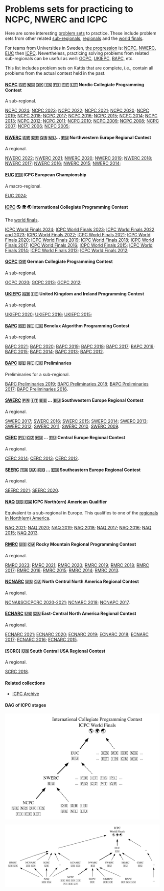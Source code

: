 Problems sets for practicing to NCPC, NWERC and ICPC
====================================================

Here are some interesting [problem sets] to practice.
These include problem sets from other related
[sub-regionals], [regionals] and the [world finals].

For teams from Universities in Sweden,
[the progression](ncpc.md) is: 
[NCPC], [NWERC], [EUC] then [ICPC].
Nevertheless, practicing solving problems from related sub-regionals
can be useful as well: [GCPC], [UKIEPC], [BAPC], etc.

This list includes problem sets on Kattis that are complete, i.e.,
contain all problems from the actual contest held in the past.


#### [NCPC] 🇸🇪 🇳🇴 🇩🇰 🇮🇸 🇫🇮 🇪🇪 🇱🇹 Nordic Collegiate Programming Contest

A sub-regional.

[NCPC 2024];
[NCPC 2023];
[NCPC 2022];
[NCPC 2021];
[NCPC 2020];
[NCPC 2019];
[NCPC 2018];
[NCPC 2017];
[NCPC 2016];
[NCPC 2015];
[NCPC 2014];
[NCPC 2013];
[NCPC 2012];
[NCPC 2011];
[NCPC 2010];
[NCPC 2009];
[NCPC 2008];
[NCPC 2007];
[NCPC 2006];
[NCPC 2005];


#### [NWERC] 🇸🇪 🇩🇪 🇬🇧 🇳🇱... 🇪🇺 Northwestern Europe Regional Contest

A regional.

[NWERC 2022];
[NWERC 2021];
[NWERC 2020];
[NWERC 2019];
[NWERC 2018];
[NWERC 2017];
[NWERC 2016];
[NWERC 2015];
[NWERC 2014];


#### [EUC] 🇪🇺 ICPC European Championship

A macro-regional.

[EUC 2024];


#### [ICPC] 🌎 🌍 🌏 International Collegiate Programming Contest

The [world finals].

[ICPC World Finals 2024];
[ICPC World Finals 2023];
[ICPC World Finals 2022 and 2023];
[ICPC World Finals 2022];
[ICPC World Finals 2021];
[ICPC World Finals 2020];
[ICPC World Finals 2019];
[ICPC World Finals 2018];
[ICPC World Finals 2017];
[ICPC World Finals 2016];
[ICPC World Finals 2015];
[ICPC World Finals 2014];
[ICPC World Finals 2013];
[ICPC World Finals 2012];


#### [GCPC] 🇩🇪 German Collegiate Programming Contest

A sub-regional.

[GCPC 2020];
[GCPC 2013];
[GCPC 2012];


#### [UKIEPC] 🇬🇧 🇮🇪 United Kingdom and Ireland Programming Contest

A sub-regional.

[UKIEPC 2020];
[UKIEPC 2016];
[UKIEPC 2015];


#### [BAPC] 🇧🇪 🇳🇱 🇱🇺 Benelux Algorithm Programming Contest

A sub-regional.

[BAPC 2021];
[BAPC 2020];
[BAPC 2019];
[BAPC 2018];
[BAPC 2017];
[BAPC 2016];
[BAPC 2015];
[BAPC 2014];
[BAPC 2013];
[BAPC 2012].

#### [BAPC] 🇧🇪 🇳🇱 🇱🇺 Preliminaries

Preliminaries for a sub-regional.

[BAPC Preliminaries 2019];
[BAPC Preliminaries 2018];
[BAPC Preliminaries 2017];
[BAPC Preliminaries 2016].


#### [SWERC] 🇫🇷 🇮🇹 🇪🇸 ... 🇪🇺 Southwestern Europe Regional Contest

A regional.

[SWERC 2017];
[SWERC 2016];
[SWERC 2015];
[SWERC 2014];
[SWERC 2013];
[SWERC 2012];
[SWERC 2011];
[SWERC 2010];
[SWERC 2009].


#### [CERC] 🇵🇱 🇨🇿 🇭🇺 ... 🇪🇺 Central Europe Regional Contest

A regional.

[CERC 2014];
[CERC 2013];
[CERC 2012].


#### [SEERC] 🇹🇷 🇺🇦 🇷🇴 ... 🇪🇺 Southeastern Europe Regional Contest

A regional.

[SEERC 2021];
[SEERC 2020].


#### [NAQ] 🇺🇸 🇨🇦 ICPC North(ern) American Qualifier

Equivalent to a sub-regional in Europe.
This qualifies to one of the [regionals in North(ern) America].

[NAQ 2021];
[NAQ 2020];
[NAQ 2019];
[NAQ 2018];
[NAQ 2017];
[NAQ 2016];
[NAQ 2015];
[NAQ 2013].


#### [RMRC] 🇺🇸 🇨🇦 Rocky Mountain Regional Programming Contest

A regional.

[RMRC 2023];
[RMRC 2021];
[RMRC 2020];
[RMRC 2019];
[RMRC 2018];
[RMRC 2017];
[RMRC 2016];
[RMRC 2015];
[RMRC 2014];
[RMRC 2013].


#### [NCNARC] 🇺🇸 🇨🇦 North Central North America Regional Contest

A regional.

[NCNA&SCICPCRC 2020-2021];
[NCNARC 2018];
[NCNAPC 2017].


#### [ECNARC] 🇺🇸 🇨🇦 East-Central North America Regional Contest

A regional.

[ECNARC 2021];
[ECNARC 2020];
[ECNARC 2019];
[ECNARC 2018];
[ECNARC 2017];
[ECNARC 2016];
[ECNARC 2015].


#### [SCRC] 🇺🇸 South Central USA Regional Contest

A regional.

[SCRC 2018].


#### Related collections

* [ICPC Archive](https://icpcarchive.github.io/)


#### DAG of ICPC stages

![NCPC progression to ICPC](ncpc-icpc.svg)

![DAG of ICPC stages](icpc.svg)


[problem sets]: https://open.kattis.com/problem-sources/

[NCPC 2024]: https://open.kattis.com/problem-sources/Nordic%20Collegiate%20Programming%20Contest%20%28NCPC%29%202024?order=difficulty_data
[NCPC 2023]: https://open.kattis.com/problem-sources/Nordic%20Collegiate%20Programming%20Contest%20%28NCPC%29%202023?order=difficulty_data
[NCPC 2022]: https://open.kattis.com/problem-sources/Nordic%20Collegiate%20Programming%20Contest%20%28NCPC%29%202022?order=difficulty_data
[NCPC 2021]: https://open.kattis.com/problem-sources/Nordic%20Collegiate%20Programming%20Contest%20%28NCPC%29%202021?order=difficulty_data
[NCPC 2020]: https://open.kattis.com/problem-sources/Nordic%20Collegiate%20Programming%20Contest%20%28NCPC%29%202020?order=difficulty_data
[NCPC 2019]: https://open.kattis.com/problem-sources/Nordic%20Collegiate%20Programming%20Contest%20%28NCPC%29%202019?order=difficulty_data
[NCPC 2018]: https://open.kattis.com/problem-sources/Nordic%20Collegiate%20Programming%20Contest%20%28NCPC%29%202018?order=difficulty_data
[NCPC 2017]: https://open.kattis.com/problem-sources/Nordic%20Collegiate%20Programming%20Contest%20%28NCPC%29%202017?order=difficulty_data
[NCPC 2016]: https://open.kattis.com/problem-sources/Nordic%20Collegiate%20Programming%20Contest%20%28NCPC%29%202016?order=difficulty_data
[NCPC 2015]: https://open.kattis.com/problem-sources/Nordic%20Collegiate%20Programming%20Contest%20%28NCPC%29%202015?order=difficulty_data
[NCPC 2014]: https://open.kattis.com/problem-sources/Nordic%20Collegiate%20Programming%20Contest%20%28NCPC%29%202014?order=difficulty_data
[NCPC 2013]: https://open.kattis.com/problem-sources/Nordic%20Collegiate%20Programming%20Contest%20%28NCPC%29%202013?order=difficulty_data
[NCPC 2012]: https://open.kattis.com/problem-sources/Nordic%20Collegiate%20Programming%20Contest%20%28NCPC%29%202012?order=difficulty_data
[NCPC 2011]: https://open.kattis.com/problem-sources/Nordic%20Collegiate%20Programming%20Contest%20%28NCPC%29%202011?order=difficulty_data
[NCPC 2010]: https://open.kattis.com/problem-sources/Nordic%20Collegiate%20Programming%20Contest%20%28NCPC%29%202010?order=difficulty_data
[NCPC 2009]: https://open.kattis.com/problem-sources/Nordic%20Collegiate%20Programming%20Contest%20%28NCPC%29%202009?order=difficulty_data
[NCPC 2008]: https://open.kattis.com/problem-sources/Nordic%20Collegiate%20Programming%20Contest%20%28NCPC%29%202008?order=difficulty_data
[NCPC 2007]: https://open.kattis.com/problem-sources/Nordic%20Collegiate%20Programming%20Contest%20%28NCPC%29%202007?order=difficulty_data
[NCPC 2006]: https://open.kattis.com/problem-sources/Nordic%20Collegiate%20Programming%20Contest%20%28NCPC%29%202006?order=difficulty_data
[NCPC 2005]: https://open.kattis.com/problem-sources/Nordic%20Collegiate%20Programming%20Contest%20%28NCPC%29%202005?order=difficulty_data

[NWERC 2022]: https://open.kattis.com/problem-sources/Northwestern%20Europe%20Regional%20Contest%20(NWERC)%202022?order=difficulty_data
[NWERC 2021]: https://open.kattis.com/problem-sources/Northwestern%20Europe%20Regional%20Contest%20(NWERC)%202021?order=difficulty_data
[NWERC 2020]: https://open.kattis.com/problem-sources/Northwestern%20Europe%20Regional%20Contest%20(NWERC)%202020?order=difficulty_data
[NWERC 2019]: https://open.kattis.com/problem-sources/Northwestern%20Europe%20Regional%20Contest%20(NWERC)%202019?order=difficulty_data
[NWERC 2018]: https://open.kattis.com/problem-sources/Northwestern%20Europe%20Regional%20Contest%20(NWERC)%202018?order=difficulty_data
[NWERC 2017]: https://open.kattis.com/problem-sources/Northwestern%20Europe%20Regional%20Contest%20(NWERC)%202017?order=difficulty_data
[NWERC 2016]: https://open.kattis.com/problem-sources/Northwestern%20Europe%20Regional%20Contest%20(NWERC)%202016?order=difficulty_data
[NWERC 2015]: https://open.kattis.com/problem-sources/Northwestern%20Europe%20Regional%20Contest%20(NWERC)%202015?order=difficulty_data
[NWERC 2014]: https://open.kattis.com/problem-sources/Northwestern%20Europe%20Regional%20Contest%20(NWERC)%202014?order=difficulty_data

[EUC 2024]: https://euc.icpc.global/wp-content/uploads/2024/03/EUC2024_ProblemSet.pdf

[ICPC World Finals 2024]: https://open.kattis.com/problem-sources/ICPC%20World%20Finals%202024?order=difficulty_data
[ICPC World Finals 2023]: https://open.kattis.com/problem-sources/ICPC%20World%20Finals%202023?order=difficulty_data
[ICPC World Finals 2022 and 2023]: https://open.kattis.com/problem-sources/ICPC%20World%20Finals%202022%20and%202023?order=difficulty_data
[ICPC World Finals 2022]: https://open.kattis.com/problem-sources/ICPC%20World%20Finals%202022?order=difficulty_data
[ICPC World Finals 2021]: https://open.kattis.com/problem-sources/ICPC%20World%20Finals%202021?order=difficulty_data
[ICPC World Finals 2020]: https://open.kattis.com/problem-sources/ICPC%20World%20Finals%202020?order=difficulty_data
[ICPC World Finals 2019]: https://open.kattis.com/problem-sources/ACM-ICPC%20World%20Finals%202019?order=difficulty_data
[ICPC World Finals 2018]: https://open.kattis.com/problem-sources/International%20Collegiate%20Programming%20Contest%20%28ACM-ICPC%29%20World%20Finals%202018?order=difficulty_data
[ICPC World Finals 2017]: https://open.kattis.com/problem-sources/International%20Collegiate%20Programming%20Contest%20%28ACM-ICPC%29%20World%20Finals%202017?order=difficulty_data
[ICPC World Finals 2016]: https://open.kattis.com/problem-sources/International%20Collegiate%20Programming%20Contest%20%28ACM-ICPC%29%20World%20Finals%202016?order=difficulty_data
[ICPC World Finals 2015]: https://open.kattis.com/problem-sources/International%20Collegiate%20Programming%20Contest%20%28ACM-ICPC%29%20World%20Finals%202015?order=difficulty_data
[ICPC World Finals 2014]: https://open.kattis.com/problem-sources/International%20Collegiate%20Programming%20Contest%20%28ACM-ICPC%29%20World%20Finals%202014?order=difficulty_data
[ICPC World Finals 2013]: https://open.kattis.com/problem-sources/International%20Collegiate%20Programming%20Contest%20%28ACM-ICPC%29%20World%20Finals%202013?order=difficulty_data
[ICPC World Finals 2012]: https://open.kattis.com/problem-sources/International%20Collegiate%20Programming%20Contest%20%28ACM-ICPC%29%20World%20Finals%202012?order=difficulty_data

[GCPC 2020]: https://open.kattis.com/problem-sources/German%20Collegiate%20Programming%20Contest%20%28GCPC%29%202020?order=difficulty_data
[GCPC 2013]: https://open.kattis.com/problem-sources/German%20Collegiate%20Programming%20Contest%20%28GCPC%29%202013?order=difficulty_data
[GCPC 2012]: https://open.kattis.com/problem-sources/German%20Collegiate%20Programming%20Contest%20%28GCPC%29%202012?order=difficulty_data

[UKIEPC 2020]: https://open.kattis.com/problem-sources/United%20Kingdom%20and%20Ireland%20Programming%20Contest%20%28UKIEPC%29%202020?order=difficulty_data
[UKIEPC 2016]: https://open.kattis.com/problem-sources/United%20Kingdom%20and%20Ireland%20Programming%20Contest%20%28UKIEPC%29%202016?order=difficulty_data
[UKIEPC 2015]: https://open.kattis.com/problem-sources/United%20Kingdom%20and%20Ireland%20Programming%20Contest%20%28UKIEPC%29%202015?order=difficulty_data

[BAPC 2021]: https://open.kattis.com/problem-sources/Benelux%20Algorithm%20Programming%20Contest%20%28BAPC%29%202021?order=difficulty_data
[BAPC 2020]: https://open.kattis.com/problem-sources/Benelux%20Algorithm%20Programming%20Contest%20%28BAPC%29%202020?order=difficulty_data
[BAPC 2019]: https://open.kattis.com/problem-sources/Benelux%20Algorithm%20Programming%20Contest%20%28BAPC%29%202019?order=difficulty_data
[BAPC 2018]: https://open.kattis.com/problem-sources/Benelux%20Algorithm%20Programming%20Contest%20%28BAPC%29%202018?order=difficulty_data
[BAPC 2017]: https://open.kattis.com/problem-sources/Benelux%20Algorithm%20Programming%20Contest%20%28BAPC%29%202017?order=difficulty_data
[BAPC 2016]: https://open.kattis.com/problem-sources/Benelux%20Algorithm%20Programming%20Contest%20%28BAPC%29%202016?order=difficulty_data
[BAPC 2015]: https://open.kattis.com/problem-sources/Benelux%20Algorithm%20Programming%20Contest%20%28BAPC%29%202015?order=difficulty_data
[BAPC 2014]: https://open.kattis.com/problem-sources/Benelux%20Algorithm%20Programming%20Contest%20%28BAPC%29%202014?order=difficulty_data
[BAPC 2013]: https://open.kattis.com/problem-sources/Benelux%20Algorithm%20Programming%20Contest%20%28BAPC%29%202013?order=difficulty_data
[BAPC 2012]: https://open.kattis.com/problem-sources/Benelux%20Algorithm%20Programming%20Contest%20%28BAPC%29%202012?order=difficulty_data

[BAPC preliminaries 2019]: https://open.kattis.com/problem-sources/Benelux%20Algorithm%20Programming%20Contest%20%28BAPC%29%20preliminaries%202019?order=difficulty_data
[BAPC preliminaries 2018]: https://open.kattis.com/problem-sources/Benelux%20Algorithm%20Programming%20Contest%20%28BAPC%29%20preliminaries%202018?order=difficulty_data
[BAPC preliminaries 2017]: https://open.kattis.com/problem-sources/Benelux%20Algorithm%20Programming%20Contest%20%28BAPC%29%20preliminaries%202017?order=difficulty_data
[BAPC preliminaries 2016]: https://open.kattis.com/problem-sources/Benelux%20Algorithm%20Programming%20Contest%20%28BAPC%29%20preliminaries%202016?order=difficulty_data

[SWERC 2017]: https://open.kattis.com/problem-sources/Southwestern%20Europe%20Regional%20Contest%20%28SWERC%29%202017?order=difficulty_data
[SWERC 2016]: https://open.kattis.com/problem-sources/Southwestern%20Europe%20Regional%20Contest%20%28SWERC%29%202016?order=difficulty_data
[SWERC 2015]: https://open.kattis.com/problem-sources/Southwestern%20Europe%20Regional%20Contest%20%28SWERC%29%202015?order=difficulty_data
[SWERC 2014]: https://open.kattis.com/problem-sources/Southwestern%20Europe%20Regional%20Contest%20%28SWERC%29%202014?order=difficulty_data
[SWERC 2013]: https://open.kattis.com/problem-sources/Southwestern%20Europe%20Regional%20Contest%20%28SWERC%29%202013?order=difficulty_data
[SWERC 2012]: https://open.kattis.com/problem-sources/Southwestern%20Europe%20Regional%20Contest%20%28SWERC%29%202012?order=difficulty_data
[SWERC 2011]: https://open.kattis.com/problem-sources/Southwestern%20Europe%20Regional%20Contest%20%28SWERC%29%202011?order=difficulty_data
[SWERC 2010]: https://open.kattis.com/problem-sources/Southwestern%20Europe%20Regional%20Contest%20%28SWERC%29%202010?order=difficulty_data
[SWERC 2009]: https://open.kattis.com/problem-sources/Southwestern%20Europe%20Regional%20Contest%20%28SWERC%29%202009?order=difficulty_data

[CERC 2016]: https://open.kattis.com/problem-sources/Central%20Europe%20Regional%20Contest%20%28CERC%29%202016?order=difficulty_data
[CERC 2015]: https://open.kattis.com/problem-sources/Central%20Europe%20Regional%20Contest%20%28CERC%29%202015?order=difficulty_data
[CERC 2014]: https://open.kattis.com/problem-sources/Central%20Europe%20Regional%20Contest%20%28CERC%29%202014?order=difficulty_data
[CERC 2013]: https://open.kattis.com/problem-sources/Central%20Europe%20Regional%20Contest%20%28CERC%29%202013?order=difficulty_data
[CERC 2012]: https://open.kattis.com/problem-sources/Central%20Europe%20Regional%20Contest%20%28CERC%29%202012?order=difficulty_data

[SEERC 2021]: http://acm.ro/2021/prob/problems-2021-2022.pdf
[SEERC 2020]: http://acm.ro/2020/prob/problems2020-2021.pdf

[NAQ 2021]: https://open.kattis.com/problem-sources/2021%20ICPC%20North%20American%20Qualifier%20Contest%20%28Jan%202022%29?order=difficulty_data
[NAQ 2020]: https://open.kattis.com/problem-sources/2020%20ICPC%20North%20American%20Qualifier%20Contest?order=difficulty_data
[NAQ 2019]: https://open.kattis.com/problem-sources/2019%20ICPC%20North%20American%20Qualifier%20Contest?order=difficulty_data
[NAQ 2018]: https://open.kattis.com/problem-sources/2018%20ICPC%20North%20American%20Qualifier%20Contest?order=difficulty_data
[NAQ 2017]: https://open.kattis.com/problem-sources/2017%20ICPC%20North%20American%20Qualifier%20Contest?order=difficulty_data
[NAQ 2016]: https://open.kattis.com/problem-sources/2016%20ICPC%20North%20American%20Qualifier%20Contest?order=difficulty_data
[NAQ 2015]: https://open.kattis.com/problem-sources/2015%20ICPC%20North%20American%20Qualifier%20Contest?order=difficulty_data
[NAQ 2013]: https://open.kattis.com/problem-sources/2013%20ACM-ICPC%20North%20American%20Qualifier?order=difficulty_data

[RMRC 2023]: https://open.kattis.com/problem-sources/Rocky%20Mountain%20Regional%20Programming%20Contest%202023?order=difficulty_data
[RMRC 2021]: https://open.kattis.com/problem-sources/Rocky%20Mountain%20Regional%20Programming%20Contest%202021?order=difficulty_data
[RMRC 2020]: https://open.kattis.com/problem-sources/Rocky%20Mountain%20Regional%20Programming%20Contest%202020?order=difficulty_data
[RMRC 2019]: https://open.kattis.com/problem-sources/Rocky%20Mountain%20Regional%20Programming%20Contest%202019?order=difficulty_data
[RMRC 2018]: https://open.kattis.com/problem-sources/Rocky%20Mountain%20Regional%20Programming%20Contest%202018?order=difficulty_data
[RMRC 2017]: https://open.kattis.com/problem-sources/Rocky%20Mountain%20Regional%20Contest%20%28RMRC%29%202017?order=difficulty_data
[RMRC 2016]: https://open.kattis.com/problem-sources/Rocky%20Mountain%20Regional%20Contest%20%28RMRC%29%202016?order=difficulty_data
[RMRC 2015]: https://open.kattis.com/problem-sources/Rocky%20Mountain%20Regional%20Contest%20%28RMRC%29%202015?order=difficulty_data
[RMRC 2014]: https://open.kattis.com/problem-sources/Rocky%20Mountain%20Regional%20Contest%20%28RMRC%29%202014?order=difficulty_data
[RMRC 2013]: https://open.kattis.com/problem-sources/Rocky%20Mountain%20Regional%20Contest%20%28RMRC%29%202013?order=difficulty_data

[NCNA&SCICPCRC 2020-2021]: https://open.kattis.com/problem-sources/2020-2021%20North%20Central%20North%20America%20and%20Southern%20California%20ICPC%20Regional%20Contest?order=difficulty_data
[NCNARC 2018]: https://open.kattis.com/problem-sources/2018%20ACM-ICPC%20North%20Central%20North%20America%20Regional%20Contest?order=difficulty_data
[NCNAPC 2017]: https://open.kattis.com/problem-sources/2017%20ACM%20ICPC%20North%20Central%20North%20America%20Regional%20Contest?order=difficulty_data

[ECNARC 2021]: https://open.kattis.com/problem-sources/2021%20ICPC%20East-Central%20NA%20Regional%20Contest?order=difficulty_data
[ECNARC 2020]: https://open.kattis.com/problem-sources/2020%20ICPC%20East-Central%20NA%20Regional%20Contest?order=difficulty_data
[ECNARC 2019]: https://open.kattis.com/problem-sources/2019%20ICPC%20East-Central%20NA%20Regional%20Contest?order=difficulty_data
[ECNARC 2018]: https://open.kattis.com/problem-sources/2018%20ICPC%20East-Central%20NA%20Regional%20Contest?order=difficulty_data
[ECNARC 2017]: https://open.kattis.com/problem-sources/2017%20ICPC%20East-Central%20NA%20Regional%20Contest?order=difficulty_data
[ECNARC 2016]: https://open.kattis.com/problem-sources/2016%20ICPC%20East-Central%20NA%20Regional%20Contest?order=difficulty_data
[ECNARC 2015]: https://open.kattis.com/problem-sources/2015%20ICPC%20East-Central%20NA%20Regional%20Contest?order=difficulty_data

[SCRC 2018]: https://open.kattis.com/problem-sources/2018%20ICPC%20South%20Central%20USA%20Regional%20Contest?order=difficulty_data

[NCPC]: https://nordic.icpc.io/
[Nordic Collegiate Programming Contest (NCPC)]: https://nordic.icpc.io/
[NWERC]: https://nwerc.eu/
[EUC]: https://euc.icpc.global/
[ICPC]: https://icpc.global/
[BAPC]: https://bapc.eu/
[UKIEPC]: http://ukiepc.info/
[GCPC]: https://gcpc.nwerc.eu/
[SWERC]: https://swerc.eu/
[CERC]: https://cerc.acm.si/
[SEERC]: http://acm.ro/
[NAQ]: https://na.icpc.global/naq/
[RMRC]: https://rocky.icpc.io/
[NCNARC]: https://na.icpc.global/ncna/
[ECNARC]: https://na.icpc.global/ecna/
[regionals in North(ern) America]: https://na.icpc.global/regionals/
[regionals]:     https://icpc.global/regionals/finder
[sub-regionals]: https://icpc.global/regionals/finder
[world finals]:  https://worldfinals.icpc.global
